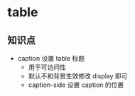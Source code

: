 # table

## 知识点
* caption 设置 table 标题
  * 用于可访问性
  * 默认不和背景生效修改 display 即可
  * caption-side 设置 caption 的位置